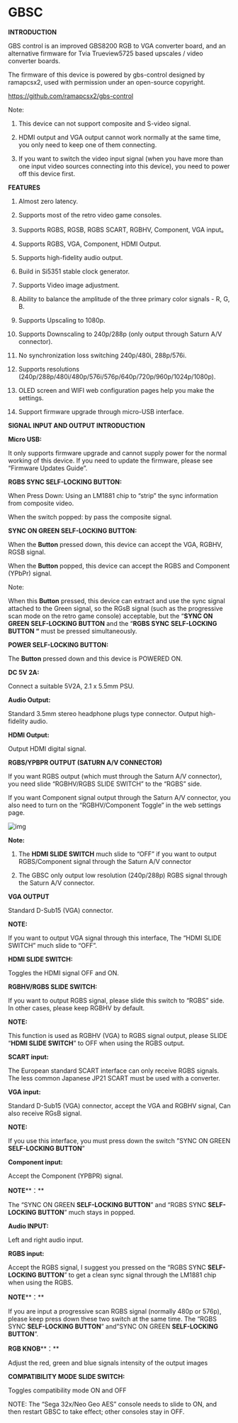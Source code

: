 # GBSC
**INTRODUCTION** 

 

GBS control is an improved GBS8200 RGB to VGA converter board, and an alternative firmware for Tvia Trueview5725 based upscales / video converter boards.

 

The firmware of this device is powered by gbs-control designed by ramapcsx2, used with permission under an open-source copyright.

https://github.com/ramapcsx2/gbs-control

 

Note: 

1. This device can not support composite and S-video signal. 

2. HDMI output and VGA output cannot work normally at the same time, you only need to keep one of them connecting. 

3. If you want to switch the video input signal (when you have more than one input video sources connecting into this device), you need to power off this device first. 

 

**FEATURES**

 

1. Almost zero latency.

2. Supports most of the retro video game consoles.

3. Supports RGBS, RGSB, RGBS SCART, RGBHV, Component, VGA input。

4. Supports RGBS, VGA, Component, HDMI Output.

5. Supports high-fidelity audio output.

6. Build in Si5351 stable clock generator.

7. Supports Video image adjustment.

8. Ability to balance the amplitude of the three primary color signals - R, G, B.

9. Supports Upscaling to 1080p. 

10. Supports Downscaling to 240p/288p (only output through Saturn A/V connector).

11. No synchronization loss switching 240p/480i, 288p/576i.

12. Supports resolutions (240p/288p/480i/480p/576i/576p/640p/720p/960p/1024p/1080p).

13. OLED screen and WIFI web configuration pages help you make the settings. 

14. Support firmware upgrade through micro-USB interface.

 

**SIGNAL INPUT AND OUTPUT INTRODUCTION** 

 

**Micro USB:**

It only supports firmware upgrade and cannot supply power for the normal working of this device. If you need to update the firmware, please see “Firmware Updates Guide”. 

 

 

**RGBS SYNC SELF-LOCKING BUTTON:**

When Press Down: Using an LM1881 chip to “strip” the sync information from composite video.

When the switch popped: by pass the composite signal.

 

**SYNC ON GREEN SELF-LOCKING BUTTON:** 

When the **Button** pressed down, this device can accept the VGA, RGBHV, RGSB signal. 

When the **Button** popped, this device can accept the RGBS and Component (YPbPr) signal. 

Note: 

When this **Button** pressed, this device can extract and use the sync signal attached to the Green signal, so the RGsB signal (such as the progressive scan mode on the retro game console) acceptable, but the “**SYNC ON GREEN** **SELF-LOCKING BUTTON** and the “**RGBS SYNC** **SELF-LOCKING BUTTON “** must be pressed simultaneously.

 

**POWER SELF-LOCKING BUTTON:**

The **Button** pressed down and this device is POWERED ON.

 

**DC 5V 2A:**

Connect a suitable 5V2A, 2.1 x 5.5mm PSU.

**Audio Output:**

Standard 3.5mm stereo headphone plugs type connector. Output high-fidelity audio.

 

**HDMI Output:**

Output HDMI digital signal. 

 

**RGBS/YPBPR OUTPUT (SATURN A/V CONNECTOR)**

If you want RGBS output (which must through the Saturn A/V connector), you need slide “RGBHV/RGBS SLIDE SWITCH” to the “RGBS” side.

If you want Component signal output through the Saturn A/V connector, you also need to turn on the “RGBHV/Component Toggle” in the web settings page.

![img](file:///C:/Users/ADMINI~1/AppData/Local/Temp/msohtmlclip1/01/clip_image002.jpg)

**Note:**

 1. The **HDMI SLIDE SWITCH** much slide to “OFF” if you want to output RGBS/Component signal through the Saturn A/V connector

 2. The GBSC only output low resolution (240p/288p) RGBS signal through the Saturn A/V connector. 

 

**VGA OUTPUT**

Standard D-Sub15 (VGA) connector. 

**NOTE:** 

If you want to output VGA signal through this interface, The “HDMI SLIDE SWITCH” much slide to “OFF”.

 

**HDMI SLIDE SWITCH:**

Toggles the HDMI signal OFF and ON.

 

**RGBHV/RGBS SLIDE SWITCH:** 

If you want to output RGBS signal, please slide this switch to “RGBS” side. In other cases, please keep RGBHV by default.

**NOTE:** 

This function is used as RGBHV (VGA) to RGBS signal output, please SLIDE “**HDMI SLIDE SWITCH**” to OFF when using the RGBS output.

 

**SCART input:**

The European standard SCART interface can only receive RGBS signals. The less common Japanese JP21 SCART must be used with a converter.

 

**VGA input:**

Standard D-Sub15 (VGA) connector, accept the VGA and RGBHV signal, Can also receive RGsB signal. 

**NOTE:**

If you use this interface, you must press down the switch ”SYNC ON GREEN **SELF-LOCKING BUTTON**”

 

**Component input:**

Accept the Component (YPBPR) signal.

**NOTE****：**

The “SYNC ON GREEN **SELF-LOCKING BUTTON**” and “RGBS SYNC **SELF-LOCKING BUTTON**” much stays in popped.

 

**Audio INPUT:**

Left and right audio input.

 

**RGBS input:**

Accept the RGBS signal, I suggest you pressed on the “RGBS SYNC **SELF-LOCKING BUTTON**” to get a clean sync signal through the LM1881 chip when using the RGBS.

**NOTE****：**

If you are input a progressive scan RGBS signal (normally 480p or 576p), please keep press down these two switch at the same time. The “RGBS SYNC **SELF-LOCKING BUTTON**” and”SYNC ON GREEN **SELF-LOCKING BUTTON**”.

 

**RGB KNOB****：**

Adjust the red, green and blue signals intensity of the output images

 

**COMPATIBILITY MODE SLIDE SWITCH:**

Toggles compatibility mode ON and OFF

NOTE: The “Sega 32x/Neo Geo AES” console needs to slide to ON, and then restart GBSC to take effect; other consoles stay in OFF.
